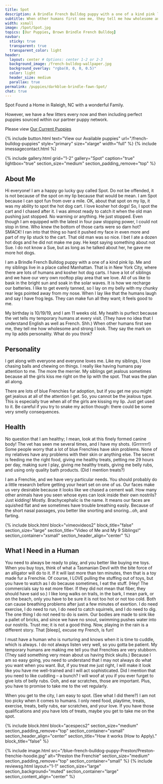 ```yaml
---
title: Spot
description: A Brindle French Bulldog puppy with a one of a kind pink lip. Me and my siblings live in a place called Manhattan. That is in New York City
subtitle: When other humans first see me, they tell me how wholesome and strong I look. They say the mark on my lip adds personality. What do you think?
width: xsmall
image: /Spot/Spot.jpg
topics: [Our Puppies, Brown Brindle French Bulldog]
navbar:
  sticky: true
  transparent: true
  transparent_color: light
header:
  layout: center # Options: center 1-2 or 2-3
  background_image: /french-bulldog-wallpaper.jpg
  background_overlay: "rgba(0, 0, 0, 0.5)"
  color: light
  header_size: medium
  parallax: true
permalink: /puppies/darkblue-brindle-fawn-Spot/
chat: true
---
```


Spot Found a Home in Raleigh, NC with a wonderful Family.

However, we have a few litters every now and then including perfect puppies sourced within our partner puppy network.

Please view [Our Current Puppies](/french-bulldog-puppies)

{% include button.html text="View our Available puppies" url="/french-bulldog-puppies" style="primary" size="xlarge" width="full" %}
{% include imessagecontact.html %}

{% include gallery.html 
	grid="1-2"
	gallery="Spot"
	caption="true"
	lightbox="true"
  section_size="medium"
  section_padding_remove="top"
%}



## About Me

Hi everyone! I am a happy go lucky guy called Spot. Do not be offended, it is not because of the spot on my lip because that would be mean. I am Spot because I can spot fun from over a mile. OK, about that spot on my lip, it was my ability to spot the hot dog cart. I love kosher hot dogs! So, I spot the cart and I chased after it. I was almost ready to catch it when the old man pushing just stopped. No warning or anything. He just stopped. Even though I am equipped with the latest in four paw stopping power, I could not stop in time. Who knew the bottom of those carts were so darn hot? SMACK! I ran into that thing so hard it pushed my face in even more and part of my lip stuck to the cart. That old man was so nice. I bet I ate a dozen hot dogs and he did not make me pay. He kept saying something about not Sue. I do not know a Sue, but as long as he talked about her, he gave me more hot dogs. 

I am a Brindle French Bulldog puppy with a one of a kind pink lip. Me and my siblings live in a place called Manhattan. That is in New York City, where there are lots of humans and kosher hot dog carts. I have a lot of siblings and we have our very own rooftop play area that we love. All of us like to bask in the bright sun and soak in the solar waves. It is how we recharge our batteries. I like to get evenly tanned, so I lay on my belly with my chunky rear legs pointed away from my nose. When I lay like that the humans laugh and say I have frog legs. They can make fun all they want; it feels good to me.

My birthday is 10/19/19, and I am 11 weeks old. My health is purfect because the vet tells my temporary humans at every visit. (They have no idea that I understand English as well as French. Shh.) When other humans first see me, they tell me how wholesome and strong I look. They say the mark on my lip adds personality. What do you think?




## Personality

I get along with everyone and everyone loves me. Like my siblings, I love chasing balls and chewing on things. I really like having humans pay attention to me. The more the merrier. My siblings get jealous sometimes because all the girls kiss me right on the lip with the spot. That was the plan all along.

There are lots of blue Frenchies fur adoption, but if you get me you might get jealous at all of the attention I get. So, you cannot be the jealous type. This is especially true when all of the girls are kissing my lip. Just get used to it. Be careful if you try to snake my action though: there could be some very smelly consequences.



## Health

No question that I am healthy; I mean, look at this finely formed canine body! The vet has seen me several times, and I have my shots. (Grrrrrrr!) Some people worry that a lot of blue Frenchies have skin problems. None of my relatives have any problems with their skin or anything else. The secret is feeding me the right food, giving me healthy treats, petting me 29 hours per day, making sure I play, giving me healthy treats, giving me belly rubs, and using only quality bath products. (Did I mention treats?)

I am a Frenchie, and we have very particular needs. You should probably do a little research before getting your heart set on one of us. Our faces make us very desirable because it looks like we chased a cement wall. How many other animals have you seen whose eyes can look inside their own nostrils? Just kidding! Mostly. Brachycephalic is the name. It means our faces are squished flat and we sometimes have trouble breathing easily. Because of the short nasal passages, you better like snorting and snoring…oh, and farting.



{% include block.html 
  block="vimeovideos2"
  block_title="false"
  section_size="large"
  section_title="Video of Me and My 9 Siblings!" 
  section_container="xsmall"
  section_header_align="center"
%}

## What I Need in a Human

You need to always be ready to play, and you better like buying me toys. When you buy toys, think of what a Tasmanian Devil with the bite force of an alligator will do to it. If it will last more than ten minutes, then that is a toy made fur a Frenchie. Of course, I LOVE pulling the stuffing out of toys, but you have to watch as I do because sometimes, I eat the stuff. (Hey! The commercials say to eat more fiber. If they did not mean that fiber, they should have said so.) I like long walks on trails, in the bark, I mean park, or on the beach, only you have to be sure it is not too hot or not too cold. Both can cause breathing problems after just a few minutes of exertion. I do need exercise, I do need to run, I do need to catch squirrels, and I do need to dig. The one thing I do not need to do is swim. Our bodies are made to sink like a pallet of bricks, and since we have no snout, swimming pushes water into our nostrils. Trust me; it is not a good thing. Now, playing in the rain is a different story. That [bleep], excuse my French, is fun!

I must have a human who is nurturing and knows when it is time to cuddle, which is always. I do not always listen very well, so you gotta be patient. My temporary humans are making me tell you that Frenchies are very stubborn. (They said something very mean about us having thick skulls.) Because I am so easy going, you need to understand that I may not always do what you want when you want. But, if you treat me just right, I will make it look like you have me well-trained and I will act sophisticated. Did I mention that you need to like cuddling – a bunch? I will woof at you if you ever furget to give lots of belly rubs. Ooh, and ear scratches, those are important. Plus, you have to promise to take me to the vet regularly.

When you get to the city, I am easy to spot. (See what I did there?) I am not too picky when it comes to humans. I only need food, playtime, treats, exercise, treats, belly rubs, ear scratches, and your love. If you have those qualifications and you have lots of treats, maybe you get to take me on the spot.




{% include block.html 
  block="acespecs2"
  section_size="medium"
  section_padding_remove="top"
  section_container="xsmall"
  section_header_align="center"
  section_title="How it works (How to Apply)."
  block_title="false"
%}

{% include image.html 
	src="/blue-french-bulldog-puppy-Preston/Preston-frenchie-hoodie.jpg"
  alt="Preston the Frenchie"
  section_size="medium"
  section_padding_remove="top"
  section_container="small"
%}
{% include reviewsg.html 
   layout="1-1"
  section_size="large"
  section_background="muted"
  section_container="large"
  section_content_align="center"
%}
